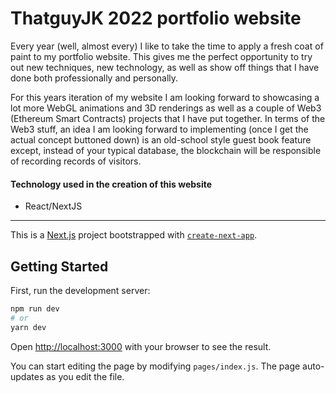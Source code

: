 # ThatguyJK 2022 portfolio website

Every year (well, almost every) I like to take the time to apply a fresh coat of paint to my portfolio website. This gives me the perfect opportunity to try out new techniques, new technology, as well as show off things that I have done both professionally and personally. 

For this years iteration of my website I am looking forward to showcasing a lot more WebGL animations and 3D renderings as well as a couple of Web3 (Ethereum Smart Contracts) projects that I have put together. In terms of the Web3 stuff, an idea I am looking forward to implementing (once I get the actual concept buttoned down) is an old-school style guest book feature except, instead of your typical database, the blockchain will be responsible of recording records of visitors. 

#### Technology used in the creation of this website

- React/NextJS

-------------------------------------------------------------------------------------------------------------------------------------------------------------------------

This is a [Next.js](https://nextjs.org/) project bootstrapped with [`create-next-app`](https://github.com/vercel/next.js/tree/canary/packages/create-next-app).

## Getting Started

First, run the development server:

```bash
npm run dev
# or
yarn dev
```

Open [http://localhost:3000](http://localhost:3000) with your browser to see the result.

You can start editing the page by modifying `pages/index.js`. The page auto-updates as you edit the file.


